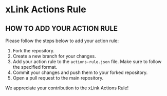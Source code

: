 # xLink Actions Rule

## HOW TO ADD YOUR ACTION RULE
Please follow the steps below to add your action rule:

1. Fork the repository.
2. Create a new branch for your changes.
3. Add your action rule to the `actions-rule.json` file. Make sure to follow the specified format.
4. Commit your changes and push them to your forked repository.
5. Open a pull request to the main repository.

We appreciate your contribution to the xLink Actions Rule!
